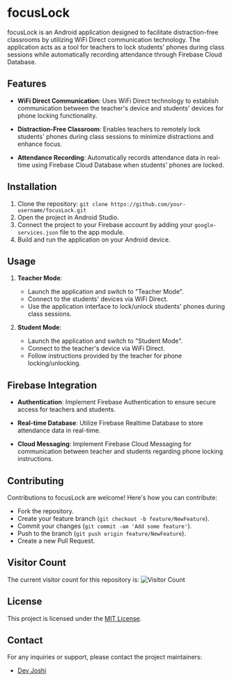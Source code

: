 # focusLock

focusLock is an Android application designed to facilitate distraction-free classrooms by utilizing WiFi Direct communication technology. The application acts as a tool for teachers to lock students' phones during class sessions while automatically recording attendance through Firebase Cloud Database.

## Features

- **WiFi Direct Communication**: Uses WiFi Direct technology to establish communication between the teacher's device and students' devices for phone locking functionality.
- **Distraction-Free Classroom**: Enables teachers to remotely lock students' phones during class sessions to minimize distractions and enhance focus.

- **Attendance Recording**: Automatically records attendance data in real-time using Firebase Cloud Database when students' phones are locked.

## Installation

1. Clone the repository: `git clone https://github.com/your-username/focusLock.git`
2. Open the project in Android Studio.
3. Connect the project to your Firebase account by adding your `google-services.json` file to the app module.
4. Build and run the application on your Android device.


## Usage

1. **Teacher Mode**:

   - Launch the application and switch to "Teacher Mode".
   - Connect to the students' devices via WiFi Direct.
   - Use the application interface to lock/unlock students' phones during class sessions.

2. **Student Mode**:
   - Launch the application and switch to "Student Mode".
   - Connect to the teacher's device via WiFi Direct.
   - Follow instructions provided by the teacher for phone locking/unlocking.

## Firebase Integration

- **Authentication**: Implement Firebase Authentication to ensure secure access for teachers and students.
- **Real-time Database**: Utilize Firebase Realtime Database to store attendance data in real-time.

- **Cloud Messaging**: Implement Firebase Cloud Messaging for communication between teacher and students regarding phone locking instructions.

## Contributing

Contributions to focusLock are welcome! Here's how you can contribute:

- Fork the repository.
- Create your feature branch (`git checkout -b feature/NewFeature`).
- Commit your changes (`git commit -am 'Add some feature'`).
- Push to the branch (`git push origin feature/NewFeature`).
- Create a new Pull Request.
  
## Visitor Count
The current visitor count for this repository is: ![Visitor Count](https://profile-counter.glitch.me/{devjoshi16}/count.svg)


## License

This project is licensed under the [MIT License](LICENSE).

## Contact

For any inquiries or support, please contact the project maintainers:

- [Dev Joshi](mailto:devjoshi1611@gmail.com)
